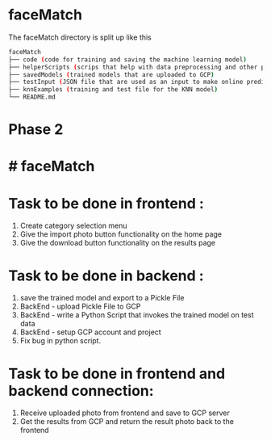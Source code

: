 # faceMatch

The faceMatch directory is split up like this

```bash
faceMatch
├── code (code for training and saving the machine learning model)
├── helperScripts (scrips that help with data preprocessing and other purposes)
├── savedModels (trained models that are uploaded to GCP)
├── testInput (JSON file that are used as an input to make online predictions in GCP)
├── knnExamples (training and test file for the KNN model)
└── README.md
```

# Phase 2
# # faceMatch
# Task to be done in frontend :
  1) Create category selection menu 
  2) Give the import photo button functionality on the home page
  3) Give the download button functionality on the results page

# Task to be done in backend :
  1) save the trained model and export to a Pickle File
  2) BackEnd - upload Pickle File to GCP
  3) BackEnd - write a Python Script that invokes the trained model on test data
  4) BackEnd - setup GCP account and project
  5) Fix bug in python script. 

# Task to be done in frontend and backend connection:
  1) Receive uploaded photo from frontend and save to GCP server
  2) Get the results from GCP and return the result photo back to the frontend
  

